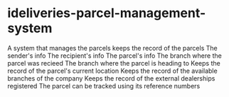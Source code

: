 # ideliveries-parcel-management-system
A system that manages the parcels
keeps the record of the parcels
    The sender's info
    The recipient's info
    The parcel's info
    The branch where the parcel was recieed
    The branch where the parcel is heading to
    Keeps the record of the parcel's current location
Keeps the record of the available branches of the company
Keeps the record of the external dealerships registered
The parcel can be tracked using its reference numbers

